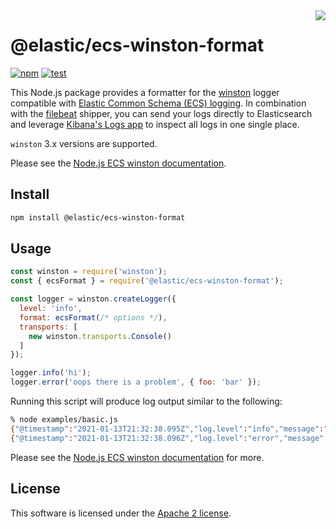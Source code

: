 <img align="right" width="auto" height="auto" src="https://www.elastic.co/static-res/images/elastic-logo-200.png">

# @elastic/ecs-winston-format

[![npm](https://img.shields.io/npm/v/@elastic/ecs-winston-format.svg)](https://www.npmjs.com/package/@elastic/ecs-winston-format)
[![test](https://github.com/elastic/ecs-logging-nodejs/actions/workflows/test.yml/badge.svg)](https://github.com/elastic/ecs-logging-nodejs/actions/workflows/test.yml)

This Node.js package provides a formatter for the
[winston](https://github.com/winstonjs/winston) logger compatible with
[Elastic Common Schema (ECS) logging](https://www.elastic.co/guide/en/ecs-logging/overview/master/intro.html).
In combination with the [filebeat](https://www.elastic.co/products/beats/filebeat)
shipper, you can send your logs directly to Elasticsearch and leverage
[Kibana's Logs app](https://www.elastic.co/guide/en/observability/current/monitor-logs.html)
to inspect all logs in one single place.

`winston` 3.x versions are supported.

Please see the [Node.js ECS winston documentation](https://www.elastic.co/guide/en/ecs-logging/nodejs/current/winston.html).


## Install

```sh
npm install @elastic/ecs-winston-format
```

## Usage

```js
const winston = require('winston');
const { ecsFormat } = require('@elastic/ecs-winston-format');

const logger = winston.createLogger({
  level: 'info',
  format: ecsFormat(/* options */),
  transports: [
    new winston.transports.Console()
  ]
});

logger.info('hi');
logger.error('oops there is a problem', { foo: 'bar' });
```

Running this script will produce log output similar to the following:

```sh
% node examples/basic.js
{"@timestamp":"2021-01-13T21:32:38.095Z","log.level":"info","message":"hi","ecs":{"version":"8.10.0"}}
{"@timestamp":"2021-01-13T21:32:38.096Z","log.level":"error","message":"oops there is a problem","ecs":{"version":"8.10.0"},"foo":"bar"}
```

Please see the [Node.js ECS winston documentation](https://www.elastic.co/guide/en/ecs-logging/nodejs/current/winston.html) for more.

## License

This software is licensed under the [Apache 2 license](./LICENSE).
